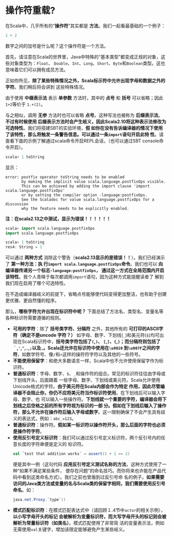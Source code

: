 操作符重载?
===================================================================================
在Scala中，几乎所有的“**操作符**”其实都是 **方法**。我们一起看最基础的一个例子：
```scala
1 + 2
```
数字之间的加号是什么呢？这个操作符是一个方法。

首先，请注意在Scala的世界里，Java中特殊的“基本类型”都变成正规的对象，这些对象类型为：`Float`、
`Double`、`Int`、`Long`、`Short`、`Byte`和`Boolean`类型。这也意味着它们可以拥有成员方法。

正如你所见，**除了某些特殊情况之外，Scala标示符中允许出现字母和数据之外的字符**。我们稍后将会讲到
这些特殊情况。

由于使用 **中缀表示法** 表示 **单参数** 方法时，其中的 **点号** 和 **括号** 可以省略；因此`1+2`等价于
`1.+(2)`。

与之相似，调用 **无参** 方法时也可以省略 **点号**。这种写法也被称为 **后缀表示法**。**不过有时候使用
后缀表示方法时会产生岐义，因此Scala2.10将这种表示法修改为可选特性**。我们将搭建SBT的实验环境，**假
如你在没有告诉编译器的情况下使用了该特性，那么将触发一条警告信息。可以通过一条`import`语句开启此特
性**。请查看下面的示例了解通过scala命令开启REPL会话，（也可以通过SBT console命令开启）。
```scala
scala> 1 toString
```
显示：
```
error: postfix operator toString needs to be enabled
       by making the implicit value scala.language.postfixOps visible.
       This can be achieved by adding the import clause 'import scala.language.postfixOps'
       or by setting the compiler option -language:postfixOps.
       See the Scaladoc for value scala.language.postfixOps for a discussion
       why the feature needs to be explicitly enabled.
```
**注：在scala2.13之中测试，显示为错误！！！！！！**

```scala
scala> import scala.language.postfixOps
import scala.language.postfixOps

scala> 1 toString
res4: String = 1
```
可以通过 **两种方式** 消除这个警告（**scala2.13显示的是错误！！**）。我们已经演示了 **第一种方法：执
行`import scala.language.postfixOps`命令**。我们也可以 **向编译器传递另一个标志`-language:postfixOps`，
通过这一方式在全局范围内开启该特性**。我个人青睐于每次都调用`import`语句，因为这种方式能提醒读者了
解到我们现在启用了哪个可选特性。

在不造成编译器岐义的前提下，省略点号能够使代码变得更加整洁，也有助于创建更优雅、更自然懂的程序。

那么，**哪些字符允许出现在标识符中呢？** 下面总结了方法名、类型名、变量名等各种标识符需要遵循的规则。
+ **可用的字符**：除了 **括号类字符、分隔符** 之外，其他所有的 **可打印的ASCII字符（确定不是uncode
字符？）** 如字母、数字、下划线(`_`)和美元符(`$`)均可出现在Scala标识符中，**括号类字符包括了`(`,`)`、
`[`,`]`、`{`,`}`；而分隔符则包括了`｀`,`'`,`"`,`.`,`;`以及`,`。Scala还允许在标识符中使用在`\u0020`
到`\u007F`之间的字符**，如数学符号、像`/`和`<`这样的操符符字符以及其他的一些符号。
+ **不能使用保留字**：和绝大多数语言一样，Scala中也不允许使用保留字作为标识符。
+ **普通标识符**：字母、数字、`$`、`_`和操作符的组合。常见的标识符往往由字母或下划线开头，后面跟着
一些字母、数字、下划线或美元符。Scala允许使用Unicode格式的字符。**由于美元符在Scala内部会作为特定
作用，因此尽管编译器不会阻止你，你仍不应将美元符当作标识符使用**。在下划线后可以输入字母、数字、也
可以输入一些操作符。**下划线就一个重要的字符，编译器会将下划线之后空格之前的所有字符视为标识的一部
分。假如在下划线后输入了操作符，那么不允许在操作符后输入字母或数字**。这一限制确保了不会产生具有歧
义的表达式，例如：`abc_=123`。
+ **普通标识符**：操作符。**假如某一标识符以操作符开头，那么后面的字符也必须是操作符字符**。
+ **使用反引号定义标识符**：我们可以通过反引号定义标识符，两个反引号内的任意长度的字符串便是定义的
标识符。
    ```scala
    val `test that addition works` = assert(1 + 1 == 2)
    ```
    便是其中一例（这句代码 **应用反引号定义测试名称的方法**，这种方式使用了一种“如果不满足某些条件，
    便存在问题”的命名技巧。而你将来也许能在产品代码中看到这类命名方式）。我们之前也曾盾到过反引号命
    名的例子。**如果需要访问的Java类方法或变量的名与Scala类的保留字相同，我们需要使用反引号命名**。如：
    ```java
    java.net.Proxy.`type`()
    ```
+ **模式匹配标识符**：在模式匹配表达式中（请回顾１.4节中`actor`的相关示例），**以小写字母开头的标记
会被解析为变量标识符，而大写字母开头的标记则会被解析为常量标识符（如类名）**。模式匹配使用了非常简
洁的变量表示法，例如无需使用`val`关键字，增加该限定能够避免产生某些岐义。

